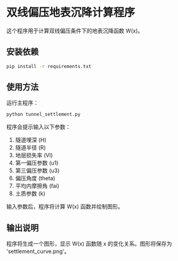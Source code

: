 # 双线偏压地表沉降计算程序

这个程序用于计算双线偏压条件下的地表沉降函数 W(x)。

## 安装依赖

```bash
pip install -r requirements.txt
```

## 使用方法

运行主程序：

```bash
python tunnel_settlement.py
```

程序会提示输入以下参数：
1. 隧道埋深 (H)
2. 隧道半径 (R)
3. 地层损失率 (Vl)
4. 第一偏压参数 (u1)
5. 第三偏压参数 (u3)
6. 偏压角度 (theta)
7. 平均内摩擦角 (fai)
8. 土质参数 (k)

输入参数后，程序将计算 W(x) 函数并绘制图形。

## 输出说明

程序将生成一个图形，显示 W(x) 函数随 x 的变化关系。图形将保存为 'settlement_curve.png'。 